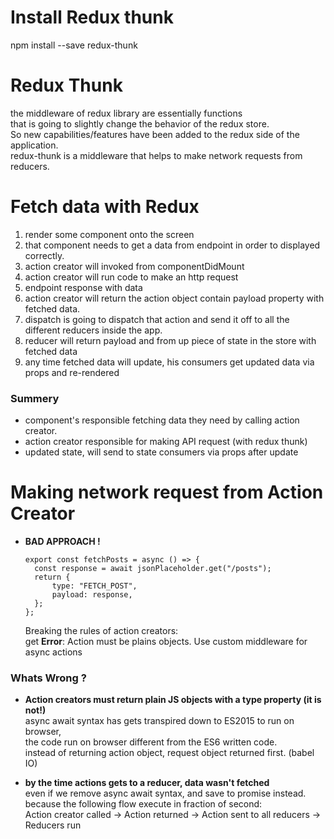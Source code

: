 # Install Redux thunk

npm install --save redux-thunk

# Redux Thunk

the middleware of redux library are essentially functions  
that is going to slightly change the behavior of the redux store.  
So new capabilities/features have been added to the redux side of the application.  
redux-thunk is a middleware that helps to make network requests from reducers.

# Fetch data with Redux

1. render some component onto the screen
2. that component needs to get a data from endpoint in order to displayed correctly.
3. action creator will invoked from componentDidMount
4. action creator will run code to make an http request
5. endpoint response with data
6. action creator will return the action object contain payload property with fetched data.
7. dispatch is going to dispatch that action and send it off to all the different reducers inside the app.
8. reducer will return payload and from up piece of state in the store with fetched data
9. any time fetched data will update, his consumers get updated data via props and re-rendered

### Summery

-  component's responsible fetching data they need by calling action creator.
-  action creator responsible for making API request (with redux thunk)
-  updated state, will send to state consumers via props after update

# Making network request from Action Creator

-  **BAD APPROACH !**

   ```
   export const fetchPosts = async () => {
     const response = await jsonPlaceholder.get("/posts");
     return {
         type: "FETCH_POST",
         payload: response,
     };
   };
   ```

   Breaking the rules of action creators:  
   get **Error**: Action must be plains objects.
   Use custom middleware for async actions

### Whats Wrong ?

-  **Action creators must return plain JS objects with a type property (it is not!)**  
   async await syntax has gets transpired down to ES2015 to run on browser,  
    the code run on browser different from the ES6 written code.  
   instead of returning action object, request object returned first. (babel IO)

-  **by the time actions gets to a reducer, data wasn't fetched**  
   even if we remove async await syntax, and save to promise instead.  
   because the following flow execute in fraction of second:  
   Action creator called -> Action returned -> Action sent to all reducers -> Reducers run
